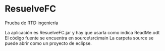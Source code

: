 # ResuelveFC
Prueba de RTD ingeniería

La aplicación es ResuelveFC.jar y hay que usarla como indica ReadMe.odt
El código fuente se encuentra en source\src\main
La carpeta source se puede abrir como un proyecto de eclipse.
